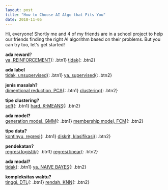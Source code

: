 ```yaml
---
layout: post
title: "How to Choose AI Algo that Fits You"
date: 2018-11-05
---
```


Hi, everyone! Shortly me and 4 of my friends are in a school project to help our friends finding the right AI algorithm based on their problems. But you can try too, let's get started!

<a name="parameter1">**ada reward**?</a><br>
[ya, REINFORCEMENT](#parameter1){: .btn1}
[tidak](#parameter2){: .btn2}

<a name="parameter2">**ada label**</a><br>
[tidak, unsupervised](#parameter3){: .btn1}
[ya, supervised](#parameter6){: .btn2}

<a name="parameter3">**jenis masalah?**</a><br>
[dimentional reduction, PCA](#parameter3){: .btn1}
[clustering](#parameter4){: .btn2}

<a name="parameter4">**tipe clustering?**</a><br>
[soft](#parameter5){: .btn1}
[hard, K-MEANS](#parameter4){: .btn2}

<a name="parameter5">**ada model?**</a><br>
[generation model, GMM](parameter5){: .btn1}
[membership model, FCM](#parameter5){: .btn2}

<a name="parameter6">**tipe data?**</a><br>
[kontinyu, regresi](#parameter7){: .btn1}
[diskrit, klasifikasi](#parameter8){: .btn2}

<a name="parameter7">**pendekatan?**</a><br>
[regresi logistik](#parameter7){: .btn1}
[regresi linear](#parameter7){: .btn2}

<a name="parameter8">**ada modal?**</a><br>
[tidak](#parameter9){: .btn1}
[ya, NAIVE BAYES](#parameter8){: .btn2}

<a name="parameter9">**kompleksitas waktu?**</a><br>
[tinggi, DTL](#parameter9){: .btn1}
[rendah, KNN](#parameter9){: .btn2}